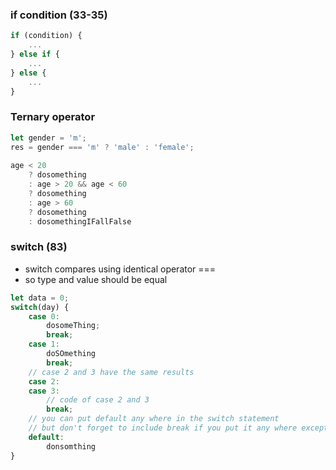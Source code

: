 ### if condition (33-35)
```js
if (condition) {
    ...
} else if {
    ...
} else {
    ...
}
```

### Ternary operator
```js
let gender = 'm';
res = gender === 'm' ? 'male' : 'female';
 
age < 20
    ? dosomething
    : age > 20 && age < 60
    ? dosomething
    : age > 60
    ? dosomething
    : dosomethingIFallFalse
```

### switch (83)
- switch compares using identical operator ===
- so type and value should be equal
```js
let data = 0;
switch(day) {
    case 0:
        dosomeThing;
        break;
    case 1:
        doSOmething
        break;
    // case 2 and 3 have the same results
    case 2:
    case 3:
        // code of case 2 and 3
        break;
    // you can put default any where in the switch statement
    // but don't forget to include break if you put it any where except the end
    default:
        donsomthing
}
```